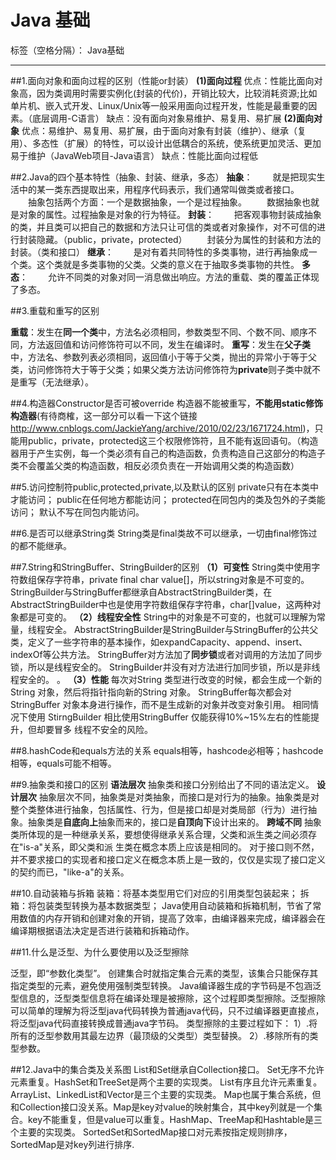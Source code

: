 ﻿# Java 基础

标签（空格分隔）： Java基础

---

##1.面向对象和面向过程的区别（性能or封装）
**(1)面向过程**
优点：性能比面向对象高，因为类调用时需要实例化(封装的代价)，开销比较大，比较消耗资源;比如单片机、嵌入式开发、Linux/Unix等一般采用面向过程开发，性能是最重要的因素。（底层调用-C语言）
缺点：没有面向对象易维护、易复用、易扩展
**(2)面向对象**
优点：易维护、易复用、易扩展，由于面向对象有封装（维护）、继承（复用）、多态性（扩展）的特性，可以设计出低耦合的系统，使系统更加灵活、更加易于维护（JavaWeb项目-Java语言）
缺点：性能比面向过程低

##2.Java的四个基本特性（抽象、封装、继承，多态）
**抽象**：
　　就是把现实生活中的某一类东西提取出来，用程序代码表示，我们通常叫做类或者接口。
　　抽象包括两个方面：一个是数据抽象，一个是过程抽象。
　　数据抽象也就是对象的属性。过程抽象是对象的行为特征。
**封装**：
　　把客观事物封装成抽象的类，并且类可以把自己的数据和方法只让可信的类或者对象操作，对不可信的进行封装隐藏。（public，private，protected）
　　封装分为属性的封装和方法的封装。（类和接口）
**继承**：
　　是对有着共同特性的多类事物，进行再抽象成一个类。这个类就是多类事物的父类。父类的意义在于抽取多类事物的共性。
**多态**：
　　允许不同类的对象对同一消息做出响应。方法的重载、类的覆盖正体现了多态。

##3.重载和重写的区别

**重载**：发生在**同一个类**中，方法名必须相同，参数类型不同、个数不同、顺序不同，方法返回值和访问修饰符可以不同，发生在编译时。
**重写**：发生在**父子类**中，方法名、参数列表必须相同，返回值小于等于父类，抛出的异常小于等于父类，访问修饰符大于等于父类；如果父类方法访问修饰符为**private**则子类中就不是重写（无法继承）。

##4.构造器Constructor是否可被override
构造器不能被重写，**不能用static修饰构造器**(有待商榷，这一部分可以看一下这个链接
http://www.cnblogs.com/JackieYang/archive/2010/02/23/1671724.html)，只能用public，private，protected这三个权限修饰符，且不能有返回语句。（构造器用于产生实例，每一个类必须有自己的构造函数，负责构造自己这部分的构造子类不会覆盖父类的构造函数，相反必须负责在一开始调用父类的构造函数）

##5.访问控制符public,protected,private,以及默认的区别
private只有在本类中才能访问；
public在任何地方都能访问；
protected在同包内的类及包外的子类能访问；
默认不写在同包内能访问。


##6.是否可以继承String类
String类是final类故不可以继承，一切由final修饰过的都不能继承。

##7.String和StringBuffer、StringBuilder的区别
**（1）可变性**
String类中使用字符数组保存字符串，private final char value[]，所以string对象是不可变的。
StringBuilder与StringBuffer都继承自AbstractStringBuilder类，在AbstractStringBuilder中也是使用字符数组保存字符串，char[]value，这两种对象都是可变的。
**（2）线程安全性**
String中的对象是不可变的，也就可以理解为常量，线程安全。
AbstractStringBuilder是StringBuilder与StringBuffer的公共父类，定义了一些字符串的基本操作，如expandCapacity、append、insert、indexOf等公共方法。
StringBuffer对方法加了**同步锁**或者对调用的方法加了同步锁，所以是线程安全的。
StringBuilder并没有对方法进行加同步锁，所以是非线程安全的。
。
**（3）性能**
每次对String 类型进行改变的时候，都会生成一个新的String 对象，然后将指针指向新的String 对象。
StringBuffer每次都会对 StringBuffer 对象本身进行操作，而不是生成新的对象并改变对象引用。
相同情况下使用 StirngBuilder 相比使用StringBuffer 仅能获得10%~15%左右的性能提升，但却要冒多
线程不安全的风险。

##8.hashCode和equals方法的关系
equals相等，hashcode必相等；hashcode相等，equals可能不相等。


##9.抽象类和接口的区别
**语法层次**
抽象类和接口分别给出了不同的语法定义。
**设计层次**
抽象层次不同，抽象类是对类抽象，而接口是对行为的抽象。抽象类是对整个类整体进行抽象，包括属性、行为，但是接口却是对类局部（行为）进行抽象。抽象类是**自底向上**抽象而来的，接口是**自顶向下**设计出来的。
**跨域不同**
抽象类所体现的是一种继承关系，要想使得继承关系合理，父类和派生类之间必须存在"is-a"关系，即父类和派
生类在概念本质上应该是相同的。
对于接口则不然，并不要求接口的实现者和接口定义在概念本质上是一致的，仅仅是实现了接口定义的契约而已，"like-a"的关系。

##10.自动装箱与拆箱
装箱：将基本类型用它们对应的引用类型包装起来；
拆箱：将包装类型转换为基本数据类型；
Java使用自动装箱和拆箱机制，节省了常用数值的内存开销和创建对象的开销，提高了效率，由编译器来完成，编译器会在编译期根据语法决定是否进行装箱和拆箱动作。


##11.什么是泛型、为什么要使用以及泛型擦除

泛型，即“参数化类型”。
创建集合时就指定集合元素的类型，该集合只能保存其指定类型的元素，避免使用强制类型转换。
Java编译器生成的字节码是不包涵泛型信息的，泛型类型信息将在编译处理是被擦除，这个过程即类型擦除。泛型擦除可以简单的理解为将泛型java代码转换为普通java代码，只不过编译器更直接点，将泛型java代码直接转换成普通java字节码。
类型擦除的主要过程如下：
1）.将所有的泛型参数用其最左边界（最顶级的父类型）类型替换。
2）.移除所有的类型参数。

##12.Java中的集合类及关系图
List和Set继承自Collection接口。
Set无序不允许元素重复。HashSet和TreeSet是两个主要的实现类。
List有序且允许元素重复。ArrayList、LinkedList和Vector是三个主要的实现类。
Map也属于集合系统，但和Collection接口没关系。Map是key对value的映射集合，其中key列就是一个集合。key不能重复，但是value可以重复。HashMap、TreeMap和Hashtable是三个主要的实现类。
SortedSet和SortedMap接口对元素按指定规则排序，SortedMap是对key列进行排序.



